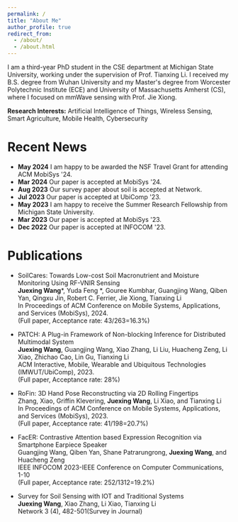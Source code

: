 ```yaml
---
permalink: /
title: "About Me"
author_profile: true
redirect_from: 
  - /about/
  - /about.html
---
```

I am a third-year PhD student in the CSE department at Michigan State University, working under the supervision of Prof. Tianxing Li. I received my B.S. degree from Wuhan University and my Master's degree from Worcester Polytechnic Institute (ECE) and University of Massachusetts Amherst (CS), where I focused on mmWave sensing with Prof. Jie Xiong.


**Research Interests:** Artificial Intelligence of Things, Wireless Sensing, Smart Agriculture, Mobile Health, Cybersecurity

Recent News
======
* **May 2024**  I am happy to be awarded the NSF Travel Grant for attending ACM MobiSys '24.
* **Mar 2024**  Our paper is accepted at MobiSys '24.
* **Aug 2023**  Our survey paper about soil is accepted at Network.
* **Jul  2023**  Our paper is accepted at UbiComp '23.
* **May 2023**  I am happy to receive the Summer Research Fellowship from Michigan State University.
* **Mar 2023**  Our paper is accepted at MobiSys '23.
* **Dec 2022**  Our paper is accepted at INFOCOM '23.
  
Publications
======
* SoilCares: Towards Low-cost Soil Macronutrient and Moisture Monitoring Using RF-VNIR Sensing  
  __Juexing Wang__*, Yuda Feng *, Gouree Kumbhar, Guangjing Wang, Qiben Yan, Qingxu Jin, Robert C. Ferrier, Jie Xiong, Tianxing Li   
  In Proceedings of ACM Conference on Mobile Systems, Applications, and Services (MobiSys), 2024.  
  (Full paper, Acceptance rate: 43/263=16.3%)

* PATCH: A Plug-in Framework of Non-blocking Inference for Distributed Multimodal System  
  **Juexing Wang**, Guangjing Wang, Xiao Zhang, Li Liu, Huacheng Zeng, Li Xiao, Zhichao Cao, Lin Gu, Tianxing Li  
  ACM Interactive, Mobile, Wearable and Ubiquitous Technologies (IMWUT/UbiComp), 2023.  
  (Full paper, Acceptance rate: 28%)

* RoFin: 3D Hand Pose Reconstructing via 2D Rolling Fingertips  
  Zhang, Xiao, Griffin Klevering, **Juexing Wang**, Li Xiao, and Tianxing Li  
  In Proceedings of ACM Conference on Mobile Systems, Applications, and Services (MobiSys), 2023.  
  (Full paper, Acceptance rate: 41/198=20.7%)
  
* FacER: Contrastive Attention based Expression Recognition via Smartphone Earpiece Speaker  
  Guangjing Wang, Qiben Yan, Shane Patrarungrong, **Juexing Wang**, and Huacheng Zeng  
  IEEE INFOCOM 2023-IEEE Conference on Computer Communications, 1-10  
  (Full paper, Acceptance rate: 252/1312=19.2%)

* Survey for Soil Sensing with IOT and Traditional Systems  
  **Juexing Wang**, Xiao Zhang, Li Xiao, Tianxing Li  
  Network 3 (4), 482-501(Survey in Journal)





